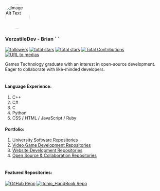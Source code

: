  <img src="https://avatars.githubusercontent.com/u/47317248?v=4" alt="Image Alt Text" width="80" style="border-radius: 50%;"> 
  
### VerzatileDev - Brian                            ´             ´                   
   
   

<p align="left">
    <a href="https://github.com/Verzatiledev?tab=followers">
        <img alt="followers" title="Follow me on Github" src="https://img.shields.io/github/followers/Verzatiledev?color=236ad3&labelColor=1155ba&style=for-the-badge&logo=person-add&label=Follow&logoColor=white"/></a>
    <a href="https://github.com/Verzatiledev?tab=repositories&sort=stargazers">
        <img alt="total stars" title="Total stars on GitHub" src="https://img.shields.io/github/stars/Verzatiledev?color=55960c&style=for-the-badge&labelColor=488207&logo=star"/></a>
    <a href="https://wakatime.com/@c750bcfe-b7cb-4d8e-9808-1c02b3316496">
        <img alt="total stars" title="Total stars on GitHub" src="https://wakatime.com/badge/user/c750bcfe-b7cb-4d8e-9808-1c02b3316496.svg?style=for-the-badge&label=%20&logo=WakaTime&logoColor=black&color=black&labelColor=black"/></a>
    <a href="https://github.com/Verzatiledev">
    <img alt="Total Contributions" title="Total Contributions on GitHub" src="https://img.shields.io/badge/dynamic/json?style=for-the-badge&label=Contributions&logo=graph&logoColor=white&color=blue&labelColor=gray&query=%24.totalContributions&url=https%3A%2F%2Fstreak-stats.demolab.com%2F%3Fuser%3DVerzatileDev%26type%3Djson"/>
</a>
<a href="https://www.verzatiledev.com/contact">
<img alt="URL to medias" title="Page to Contact" src="https://custom-icon-badges.demolab.com/badge/-plum?style=for-the-badge&logo=comment-discussion&logoColor=white&color=gray&label=Contact"/>
</a>

</p>

Games Technology graduate with an interest in open-source development. Eager to collaborate with like-minded developers.

#
 

#### Language Experience:



1. C++
2. C#
3. C
5. Python
6. CSS / HTML / JavaScript / Ruby



#### Portfolio:

1. <a href="https://github.com/stars/VerzatileDev/lists/university-repositories"> University Software Repositories </a>
2. <a href="https://github.com/stars/VerzatileDev/lists/game-development"> Video Game Development Repositories </a>
3. <a href="https://github.com/stars/VerzatileDev/lists/website-development"> Website Development Repositories </a>
4. <a href="https://github.com/stars/VerzatileDev/lists/collaboration"> Open Source & Collaboration Repositories </a>

#

#### Featured Repositories: 

[![GitHub Repo](https://github-readme-stats.vercel.app/api/pin/?username=VerzatileDevOrg&repo=Programming_HandBook&theme=react&hide_border=true)](https://github.com/VerzatileDevOrg/Programming_HandBook)
[![Itchio_HandBook Repo](https://github-readme-stats.vercel.app/api/pin/?username=VerzatileDev&repo=Itchio_HandBook&theme=react&hide_border=true)](https://github.com/VerzatileDev/Itchio_HandBook)


